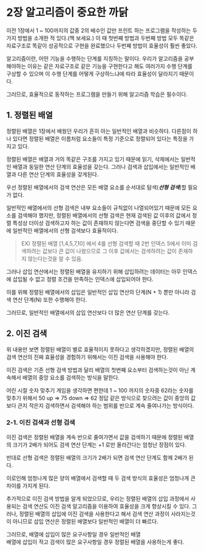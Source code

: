 # 2장 알고리즘이 중요한 까닭
이전 1장에서 1 ~ 100까지의 값중 2의 배수인 값만 프린트 하는 프로그램을 작성하는 두 가지 방법을 소개한 적 있다.(책 보세요.)
이 때 첫번째 방법과 두번째 방법 모두 똑같은 자료구조로 똑같이 성공적으로 구현을 완료했으나
두번째 방법이 효율성이 훨씬 좋았다.

알고리즘이란, 어떤 기능을 수행하는 단계를 지칭하는 말이다.
우리가 알고리즘을 공부해야하는 이유는 같은 자료구조로 같은 기능을 구현한다고 해도 여러가지 수행 단계를 구상할 수 있으며
이 수행 단계를 어떻게 구상하느냐에 따라 효율성이 달라지기 때문이다.

그러므로, 효율적으로 동작하는 프로그램을 만들기 위해 알고리즘 학습은 필수이다.

## 1. 정렬된 배열
정렬된 배열은 1장에서 배웠던 우리가 흔히 아는 일반적인 배열과 비슷하다.
다른점이 하나 있다면 정렬된 배열은 이름처럼 요소들이 특정 기준으로 정렬되어 있다는 특징을 가지고 있다.

정렬된 배열은 배열과 거의 똑같은 구조를 가지고 있기 때문에
읽기, 삭제에서는 일반적인 배열과 동일한 연산 단계의 효율성을 갖는다.
그러나 검색과 삽입에서는 일반적인 배열과 다른 연산 단계의 효율성을 갖게된다.

우선 정렬된 배열에서의 검색 연산은 모든 배열 요소를 순서대로 탐색(***선형 검색***)할 필요가 없다.

일반적인 배열에서의 선형 검색은 내부 요소들이 규칙없이 나열되어있기 때문에 모든 요소를 검색해야 했지만, 정렬된 배열에서의 선형 검색은 현재 검색된 값 이후의 값에서 정렬 특성상 더이상 검색하고자 하는 값이 존재하지 않는다면 검색을 중단할 수 있기 때문에 일반적인 배열에서의 선형 검색보다 효율적이다.
> EX) 정렬된 배열 [1,4,5,7,10] 에서 4를 선형 검색할 때 2번 인덱스 5에서 이미 검색하려는 값보다 큰 값이 나왔으므로 그 이후 값에서는 검색하려는 값이 존재하지 않는다는것을 알 수 있음.

그러나 삽입 연산에서는 정렬된 배열을 유지하기 위해 삽입하려는 데이터는 아무 인덱스에 삽입될 수 없고 정렬 조건을 만족하는 인덱스에 삽입되어야 한다.

이를 위해 정렬된 배열에서의 삽입은 일반적인 삽입 연산의 단계(N + 1) 뿐만 아니라 검색 연산 단계(N) 또한 수행해야 한다.

그러므로, 일반적인 배열에서의 삽입 연산보다 더 많은 연산 단계를 갖는다.


## 2. 이진 검색
위 내용만 보면 정렬된 배열이 별로 효율적이지 못하다고 생각하겠지만,
정렬된 배열의 검색 연산의 진짜 효율성을 경험하기 위해서는 이진 검색을 사용해야 한다.

이진 검색은 기존 선형 검색 방법과 달리 배열의 첫번째 요소부터 검색하는것이 아닌 계속해서 배열의 중앙 요소를 검색하는 방식을 말한다.

어린 시절 숫자 맞추기 게임을 생각하면 편한데
1 ~ 100 까지의 숫자중 62라는 숫자를 맞추기 위해서
50 up => 75 down => 62 정답 같은 방식으로 찾으려는 값이 중앙의 값보다 큰지 작은지 검색하면서 검색해야 하는 범위를 반으로 계속 줄여나가는 방식이다.

### 2-1. 이진 검색과 선형 검색
이진 검색은 정렬된 배열을 계속 반으로 줄여가면서 값을 검색하기 때문에 정렬된 배열의 크기가 2배가 되어도 검색 연산 단계는 +1 로만 올라간다는 엄청난 장점이 있다.

반대로 선형 검색은 정렬된 배열의 크기가 2배가 되면 검색 연산 단계도 함께 2배가 된다.

이로인해 엄청나게 많은 양의 배열에서 검색할 때 두 검색 방식의 효율성은 엄청나게 큰 차이를 가지게 된다.

추가적으로 이진 검색 방법을 알게 되었으므로, 우리는 정렬된 배열의 삽입 과정에서 사용되는 검색 연산도 이진 검색 알고리즘을 이용하여 효율성을 크게 향상시킬 수 있다.
그러나, 정렬된 배열의 삽입에 이진 검색을 사용한다고 해서 검색 연산 과정이 사라지는것이 아니므로 삽입 연산은 정렬된 배열보다 일반적인 배열이 더 빠르다.


그러므로, 배열에 삽입이 많은 요구사항일 경우 일반적인 배열<br />
배열에 삽입이 적고 검색이 많은 요구사항일 경우 정렬된 배열을 사용하는게 좋다.